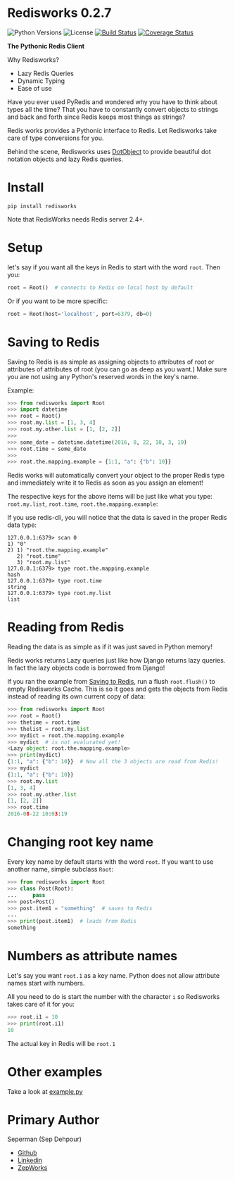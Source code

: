 # Redisworks 0.2.7

![Python Versions](https://img.shields.io/pypi/pyversions/redisworks.svg?style=flat)
![License](https://img.shields.io/pypi/l/redisworks.svg?version=latest)
[![Build Status](https://travis-ci.org/seperman/redisworks.svg?branch=master)](https://travis-ci.org/seperman/redisworks)
[![Coverage Status](https://coveralls.io/repos/github/seperman/redisworks/badge.svg?branch=master)](https://coveralls.io/github/seperman/redisworks?branch=master)

**The Pythonic Redis Client**

Why Redisworks?

- Lazy Redis Queries
- Dynamic Typing
- Ease of use

Have you ever used PyRedis and wondered why you have to think about types all the time? That you have to constantly convert objects to strings and back and forth since Redis keeps most things as strings?

Redis works provides a Pythonic interface to Redis. Let Redisworks take care of type conversions for you.

Behind the scene, Redisworks uses [DotObject](https://github.com/seperman/dotobject) to provide beautiful dot notation objects and lazy Redis queries.

# Install

`pip install redisworks`

Note that RedisWorks needs Redis server 2.4+.

# Setup

let's say if you want all the keys in Redis to start with the word `root`.
Then you:

```py
root = Root()  # connects to Redis on local host by default
```

Or if you want to be more specific:

```py
root = Root(host='localhost', port=6379, db=0)
```

# Saving to Redis

Saving to Redis is as simple as assigning objects to attributes of root or attributes of attributes of root (you can go as deep as you want.)
Make sure you are not using any Python's reserved words in the key's name.

Example:

```py
>>> from redisworks import Root
>>> import datetime
>>> root = Root()
>>> root.my.list = [1, 3, 4]
>>> root.my.other.list = [1, [2, 2]]
>>> 
>>> some_date = datetime.datetime(2016, 8, 22, 10, 3, 19)
>>> root.time = some_date
>>> 
>>> root.the.mapping.example = {1:1, "a": {"b": 10}}
```

Redis works will automatically convert your object to the proper Redis type and immediately write it to Redis as soon as you assign an element!

The respective keys for the above items will be just like what you type: `root.my.list`, `root.time`, `root.the.mapping.example`:

If you use redis-cli, you will notice that the data is saved in the proper Redis data type:

```
127.0.0.1:6379> scan 0
1) "0"
2) 1) "root.the.mapping.example"
   2) "root.time"
   3) "root.my.list"
127.0.0.1:6379> type root.the.mapping.example
hash
127.0.0.1:6379> type root.time
string
127.0.0.1:6379> type root.my.list
list
```

# Reading from Redis

Reading the data is as simple as if it was just saved in Python memory!

Redis works returns Lazy queries just like how Django returns lazy queries. In fact the lazy objects code is borrowed from Django!

If you ran the example from [Saving to Redis](#saving-to-redis), run a flush `root.flush()` to empty Redisworks Cache. This is so it goes and gets the objects from Redis instead of reading its own current copy of data:

```py
>>> from redisworks import Root
>>> root = Root()
>>> thetime = root.time
>>> thelist = root.my.list
>>> mydict = root.the.mapping.example
>>> mydict  # is not evalurated yet!
<Lazy object: root.the.mapping.example>
>>> print(mydict)
{1:1, "a": {"b": 10}}  # Now all the 3 objects are read from Redis!
>>> mydict
{1:1, "a": {"b": 10}}
>>> root.my.list
[1, 3, 4]
>>> root.my.other.list
[1, [2, 2]]
>>> root.time
2016-08-22 10:03:19
```

# Changing root key name

Every key name by default starts with the word `root`.
If you want to use another name, simple subclass `Root`:

```py
>>> from redisworks import Root
>>> class Post(Root):
...     pass
>>> post=Post()
>>> post.item1 = "something"  # saves to Redis
...
>>> print(post.item1)  # loads from Redis
something
```

# Numbers as attribute names

Let's say you want `root.1` as a key name.
Python does not allow attribute names start with numbers.

All you need to do is start the number with the character `i` so Redisworks takes care of it for you:

```py
>>> root.i1 = 10
>>> print(root.i1)
10
```

The actual key in Redis will be `root.1`

# Other examples

Take a look at [example.py](example.py)

# Primary Author

Seperman (Sep Dehpour)

- [Github](https://github.com/seperman)
- [Linkedin](http://www.linkedin.com/in/sepehr)
- [ZepWorks](http://www.zepworks.com)

